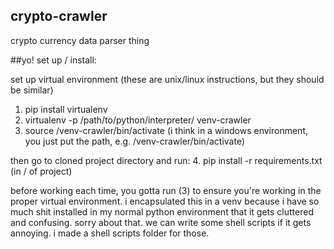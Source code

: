 ## crypto-crawler
crypto currency data parser thing

##yo! set up / install:

set up virtual environment (these are unix/linux instructions, but they should be similar)
  1. pip install virtualenv
  2. virtualenv -p /path/to/python/interpreter/ venv-crawler
  3. source /venv-crawler/bin/activate (i think in a windows environment, you just put the path, e.g. /venv-crawler/bin/activate)
  
then go to cloned project directory and run:
  4. pip install -r requirements.txt (in / of project)
  
before working each time, you gotta run (3) to ensure you're working in the proper virtual environment. i encapsulated this in a 
venv because i have so much shit installed in my normal python environment that it gets cluttered and confusing. sorry about that.
we can write some shell scripts if it gets annoying. i made a shell scripts folder for those. 
  
